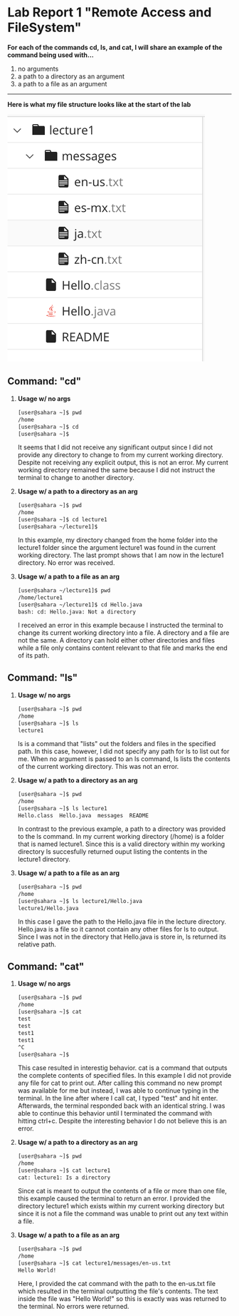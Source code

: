 # Lab Report 1 "Remote Access and FileSystem"

**For each of the commands cd, ls, and cat, I will share an example of the command being used with...**
1. no arguments
2. a path to a directory as an argument
3. a path to a file as an argument

---

**Here is what my file structure looks like at the start of the lab**

![FileStructure](lab1-file-structure.png)

## Command: "cd"
1. **Usage w/ no args**
   ```
   [user@sahara ~]$ pwd
   /home
   [user@sahara ~]$ cd
   [user@sahara ~]$
   ```
   It seems that I did not receive any significant output since I did not provide any directory to change to from my current working directory. Despite not receiving any explicit output, this is not an error. My current working directory remained the same because I did not instruct the terminal to change to another directory.
   
2. **Usage w/ a path to a directory as an arg**
   ```
   [user@sahara ~]$ pwd
   /home
   [user@sahara ~]$ cd lecture1
   [user@sahara ~/lecture1]$
   ```
   In this example, my directory changed from the home folder into the lecture1 folder since the argument lecture1 was found in the current working directory. The last prompt shows that I am now in the lecture1 directory. No error was received.
   
3. **Usage w/ a path to a file as an arg**
   ```
   [user@sahara ~/lecture1]$ pwd
   /home/lecture1
   [user@sahara ~/lecture1]$ cd Hello.java
   bash: cd: Hello.java: Not a directory
   ```
   I received an error in this example because I instructed the terminal to change its current working directory into a file. A directory and a file are not the same. A directory can hold either other directories and files while a file only contains content relevant to that file and marks the end of its path.
   
## Command: "ls"
1. **Usage w/ no args**
   ```
   [user@sahara ~]$ pwd
   /home
   [user@sahara ~]$ ls
   lecture1
   ```
   ls is a command that "lists" out the folders and files in the specified path. In this case, however, I did not specify any path for ls to list out for me. When no argument is passed to an ls command, ls lists the contents of the current working directory. This was not an error.
   
3. **Usage w/ a path to a directory as an arg**
   ```
   [user@sahara ~]$ pwd
   /home
   [user@sahara ~]$ ls lecture1
   Hello.class  Hello.java  messages  README
   ```
   In contrast to the previous example, a path to a directory was provided to the ls command. In my current working directory (/home) is a folder that is named lecture1. Since this is a valid directory within my working directory ls succesfully returned ouput listing the contents in the lecture1 directory.
   
5. **Usage w/ a path to a file as an arg**
   ```
   [user@sahara ~]$ pwd
   /home
   [user@sahara ~]$ ls lecture1/Hello.java
   lecture1/Hello.java
   ```
   In this case I gave the path to the Hello.java file in the lecture directory. Hello.java is a file so it cannot contain any other files for ls to output. Since I was not in the directory that Hello.java is store in, ls returned its relative path.
   
## Command: "cat"
1. **Usage w/ no args**
   ```
   [user@sahara ~]$ pwd
   /home
   [user@sahara ~]$ cat
   test
   test
   test1
   test1
   ^C
   [user@sahara ~]$
   ```
   This case resulted in interestig behavior. cat is a command that outputs the complete contents of specified files. In this example I did not provide any file for cat to print out. After calling this command no new prompt was available for me but instead, I was able to continue typing in the terminal. In the line after where I call cat, I typed "test" and hit enter. Afterwards, the terminal responded back with an identical string. I was able to continue this behavior until I terminated the command with hitting ctrl+c. Despite the interesting behavior I do not believe this is an error.
   
3. **Usage w/ a path to a directory as an arg**
   ```
   [user@sahara ~]$ pwd
   /home
   [user@sahara ~]$ cat lecture1
   cat: lecture1: Is a directory
   ```
   Since cat is meant to output the contents of a file or more than one file, this example caused the terminal to return an error. I provided the directory lecture1 which exists within my current working directory but since it is not a file the command was unable to print out any text within a file.
   
5. **Usage w/ a path to a file as an arg**
   ```
   [user@sahara ~]$ pwd
   /home
   [user@sahara ~]$ cat lecture1/messages/en-us.txt
   Hello World!
   ```
   Here, I provided the cat command with the path to the en-us.txt file which resulted in the terminal outputting the file's contents. The text inside the file was "Hello World!" so this is exactly was was returned to the terminal. No errors were returned.
